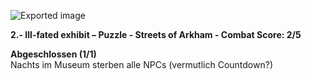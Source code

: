 ![Exported image](Exported%20image%2020241022164951-0.jpeg)  

**2.- Ill-fated exhibit – Puzzle - Streets of Arkham - Combat Score: 2/5**  
  
**Abgeschlossen (1/1)**  
Nachts im Museum sterben alle NPCs (vermutlich Countdown?)